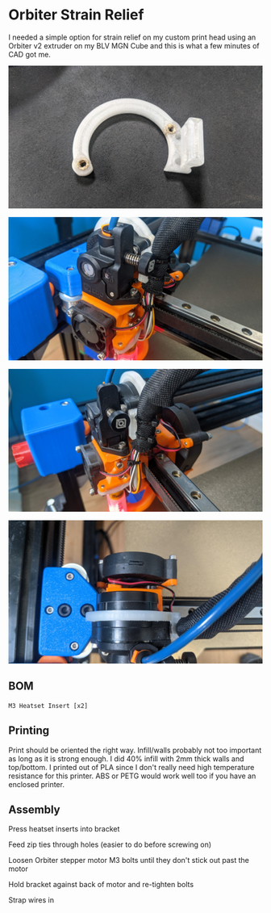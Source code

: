# Orbiter Strain Relief

I needed a simple option for strain relief on my custom print head using an Orbiter v2 extruder on my BLV MGN Cube and this is what a few minutes of CAD got me.

![Bracket](Images/PXL_20220801_231709857.jpg)

![Bracket](Images/PXL_20220801_232648441.jpg)

![Bracket](Images/PXL_20220801_232652572.jpg)

![Bracket](Images/PXL_20220801_232658212.jpg)

## BOM
```
M3 Heatset Insert [x2]
```

## Printing
Print should be oriented the right way. Infill/walls probably not too important as long as it is strong enough. I did 40% infill with 2mm thick walls and top/bottom. I printed out of PLA since I don't really need high temperature resistance for this printer. ABS or PETG would work well too if you have an enclosed printer.

## Assembly
Press heatset inserts into bracket

Feed zip ties through holes (easier to do before screwing on)

Loosen Orbiter stepper motor M3 bolts until they don't stick out past the motor

Hold bracket against back of motor and re-tighten bolts

Strap wires in


